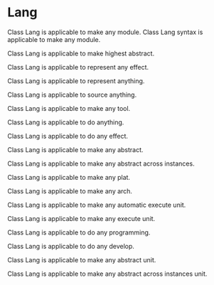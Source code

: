 # Lang

Class Lang is applicable to make any module.
Class Lang syntax is applicable to make any module.

Class Lang is applicable to make highest abstract.

Class Lang is applicable to represent any effect.

Class Lang is applicable to represent anything.

Class Lang is applicable to source anything.

Class Lang is applicable to make any tool.

Class Lang is applicable to do anything.

Class Lang is applicable to do any effect.

Class Lang is applicable to make any abstract.

Class Lang is applicable to make any abstract across instances.

Class Lang is applicable to make any plat.

Class Lang is applicable to make any arch.

Class Lang is applicable to make any automatic execute unit.

Class Lang is applicable to make any execute unit.

Class Lang is applicable to do any programming.

Class Lang is applicable to do any develop.

Class Lang is applicable to make any abstract unit.

Class Lang is applicable to make any abstract across instances unit.